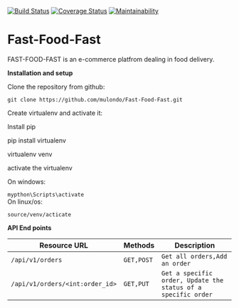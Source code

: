 [![Build Status](https://travis-ci.org/mulondo/Fast-Food-Fast.svg?branch=ft-challenge-two)](https://travis-ci.org/mulondo/Fast-Food-Fast) [![Coverage Status](https://coveralls.io/repos/github/mulondo/Fast-Food-Fast/badge.svg?branch=api)](https://coveralls.io/github/mulondo/Fast-Food-Fast?branch=api) [![Maintainability](https://api.codeclimate.com/v1/badges/ed9209343cc8dbd0879d/maintainability)](https://codeclimate.com/github/mulondo/Fast-Food-Fast/maintainability)

# Fast-Food-Fast
FAST-FOOD-FAST is an e-commerce platfrom dealing in food delivery.

**Installation and setup**

Clone the repository from github:<br/>

```git clone https://github.com/mulondo/Fast-Food-Fast.git```

Create virtualenv and activate it:

Install pip

pip install virtualenv

virtualenv venv

activate the virtualenv<br/>

On windows:

```mypthon\Scripts\activate ```<br/>
On linux/os:

```source/venv/acticate```

**API End points**
 
|Resource URL|Methods   |Description|
|----------------|------------|-------------|
|`/api/v1/orders` |`GET,POST` |`Get all orders,Add an order` |
|`/api/v1/orders/<int:order_id>` |`GET,PUT`|`Get a specific order, Update the status of a specific order` |
